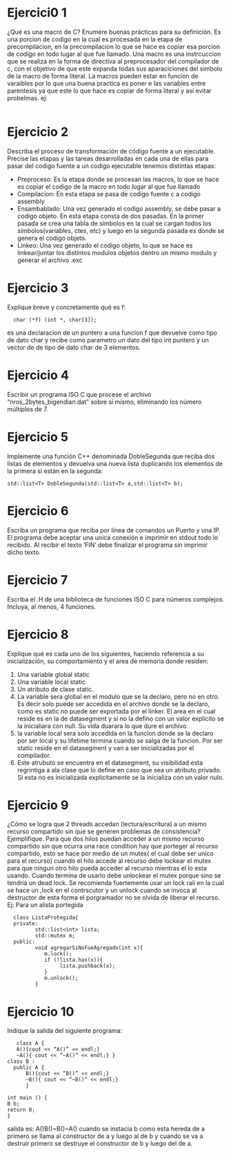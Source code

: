 # Ejercici0 1
¿Qué es una macro de C? Enumere buenas prácticas para su definición.
Es una porcion de codigo en la cual es procesada en la etapa de precompilacion, en la precompilacion lo que se hace es copiar esa porcion de codigo en todo lugar 
al que fue llamado. Una macro es una instrcuccion que se realiza en la forma de directiva al preprocesador del compilador de c, con el objetivo de que este expanda todas sus aparaciciones del simbolo de la macro de forma literal. La macros pueden estar en funcion de varaibles por lo que una buena practica es poner e las variables entre parentesis ya que este lo que hace es copiar de forma literal y asi evitar probelmas.
ej:
 ``` #define DOBLE(A) 2*(A)
 ```
 
# Ejercicio 2
Describa el proceso de transformación de código fuente a un ejecutable. Precise las etapas y las tareas desarrolladas en cada una de ellas
para pasar del codigo fuente a un codigo ejecutable tenemos distintas etapas:
 - Preproceso: 
    Es la etapa donde se procesan las macros, lo que se hace es copiar el codigo de la macro en todo lugar al que fue llamado
 - Compilacion: 
    En esta etapa se pasa de codigo fuente c a codigo assembly 
 -  Ensambablado: 
    Una vez generado el codigo assembly, se debe pasar a codigo objeto. En esta etapa consta de dos pasadas. En la primer pasada se crea una tabla de simbolos en 
    la cual se cargan todos los simbolos(variables, ctes, etc) y luego en la segunda pasada es donde se genera el codigo objeto. 
 - Linkeo:
    Una vez generado el codigo objeto, lo que se hace es linkear/juntar los distintos modulos objetos dentro un mismo modulo y generar el archivo .exc
# Ejercicio 3
Explique breve y concretamente qué es f:
```
  char (*f) (int *, char[3]);
```
es una declaracion de un puntero a una funcion f que devuelve como tipo de dato char y recibe como parametro un dato del tipo int puntero y un vector de 
de tipo de dato char de 3 elementos.

# Ejercicio 4
Escribir un programa ISO C que procese el archivo “nros_2bytes_bigendian.dat” sobre sí mismo, eliminando los número múltiplos de 7.
# Ejercicio 5
Implemente una función C++ denominada DobleSegunda que reciba dos listas de elementos y devuelva una nueva lista duplicando los elementos de la primera si 
están en la segunda:
```
std::list<T> DobleSegunda(std::list<T> a,std::list<T> b);
```
# Ejercicio 6
Escriba un programa que reciba por línea de comandos un Puerto y una IP. El programa debe aceptar una unica conexión e imprimir en stdout todo lo recibido. 
Al recibir el texto ‘FIN’ debe finalizar el programa sin imprimir dicho texto.

# Ejercicio 7
Escriba el .H de una biblioteca de funciones ISO C para números complejos. Incluya, al menos, 4 funciones.

# Ejercicio 8
Explique qué es cada uno de los siguientes, haciendo referencia a su inicialización, su comportamiento y el area de memoria donde residen: 
 1. Una variable global static
 2. Una variable local static 
 3. Un atributo de clase static.
1. La variable sera global en el modulo que se la declaro, pero no en otro. Es decir solo puede ser accedida en el archivo donde se la declaro, como es static no puede ser exportada por el linker. El area en el cual reside es en la de datasegment y si no la defino con un valor explicito se la inicialiara con null. Su vida duarara lo que dure el archivo. 
2. la variable local sera solo accedida en la funcion donde se la declaro por ser local y su lifetime termina cuando se salga de la funcion. Por ser static reside en el datasegment y van a ser inicializadas por el compilador. 
3. Este atrubuto se encuentra en el datasegment, su visibilidad esta regrintiga a ala clase que lo define en caso que sea un atributo privado. Si esta no es inicializada explicitamente se la inicializa con un valor nulo. 
# Ejercicio 9
¿Cómo se logra que 2 threads accedan (lectura/escritura) a un mismo recurso compartido sin que se generen problemas de consistencia? Ejemplifique.
   Para que dos hilos puedan acceder a un mismo recurso compartido sin que ocurra una race condition hay que porteger al recurso compartido, esto se hace por medio de un mutex( el cual debe ser unico para el recurso) cuando el hilo accede al recurso debe lockear el mutex para que ningun otro hilo pueda acceder al recurso mientras el lo esta usando. Cuando termina de usarlo debe unlockear el mutex porque sino se tendria un dead lock. Se recomienda fuertemente usar un lock raii en la cual se hace un ,lock en el contrscutor y un unlock cuando se invoca al destructor de esta forma el porgramador no se olvida de liberar el recurso. 
   Ej: Para un alista portegida 
 ```
   class ListaProtegida{
   private:
          std::list<int> lista;
          std::mutex m;
   public:
          void agregarSiNoFueAgregado(int x){
             m.lock();
             if (!lista.has(x)){
                  lista.pushback(x);
             }
             m.unlock();
          }
 ```
 

# Ejercicio 10   
Indique la salida del siguiente programa: 
```   
   class A { 
   A(){cout << “A()” << endl;} 
   ~A(){ cout << “~A()” << endl;} }
class B : 
  public A { 
      B(){cout << “B()” << endl;}
      ~B(){ cout << “~B()” << endl;} 
      }
      
int main () {
B b; 
return 0;
}
```
salida es: A()B()~B()~A()
cuando se instacia b como esta hereda de a primero se llama al constructor de a y luego al de b y cuando se va a destruir primero se destruye el constructor de b y luego del de a. 

    
